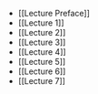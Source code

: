 - [[Lecture Preface]]
- [[Lecture 1]]
- [[Lecture 2]]
- [[Lecture 3]]
- [[Lecture 4]]
- [[Lecture 5]]
- [[Lecture 6]]
- [[Lecture 7]]